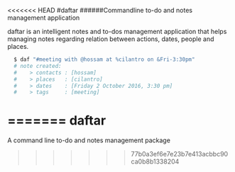 <<<<<<< HEAD
#daftar
######Commandline to-do and notes management application

daftar is an intelligent notes and to-dos management application that helps
managing notes regarding relation between actions, dates, people and places.


``` bash
  $ daf "#meeting with @hossam at %cilantro on &Fri-3:30pm"
  # note created:
  #    > contacts : [hossam]
  #    > places   : [cilantro]
  #    > dates    : [Friday 2 October 2016, 3:30 pm]
  #    > tags     : [meeting]
```
=======
daftar
======

A command line to-do and notes management package
>>>>>>> 77b0a3ef6e7e23b7e413acbbc90ca0b8b1338204
